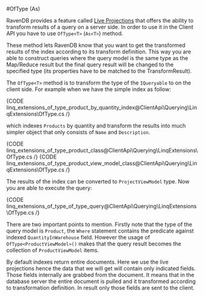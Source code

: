 ﻿#OfType (As)

RavenDB provides a feature called [Live Projections](../static-indexes/live-projections) that offers the ability to transform results of a query on a server side. 
In order to use it in the Client API you have to use `OfType<T>` (`As<T>`) method.

These method lets RavenDB know that you want to get the transformed results of the index according to its transform definition.
This way you are able to construct queries where the query model is the same type as the Map/Reduce result but the final query result will be changed to the specified type (its properties have to be matched to the TransformResult).

The `OfType<T>` method is to transform the type of the `IQueryable` to on the client side. For example when we have the simple index as follow:

{CODE linq_extensions_of_type_product_by_quantity_index@ClientApi\Querying\LinqExtensions\OfType.cs /}

which indexes `Products` by quantity and transform the results into much simpler object that only consists of `Name` and `Description`.

{CODE linq_extensions_of_type_product_class@ClientApi\Querying\LinqExtensions\OfType.cs /}
{CODE linq_extensions_of_type_product_view_model_class@ClientApi\Querying\LinqExtensions\OfType.cs /}

The results of the index can be converted to `ProjectViewModel` type. Now you are able to execute the query:

{CODE linq_extensions_of_type_of_type_query@ClientApi\Querying\LinqExtensions\OfType.cs /}

There are two important points to mention. Firstly note that the type of the query model is `Product`, the `Where` statement contains the predicate against indexed `QuantityInWarehouse` field. However the usage of `OfType<ProductViewModel>()` makes that the query result becomes the collection of `ProductViewModel` items.

By default indexes return entire documents. Here we use the live projections hence the data that we will get will contain only indicated fields. 
Those fields internally are grabbed from the document. It means that in the database server the entire document is pulled and it transformed according to transformation definition. In result only those fields are sent to the client.